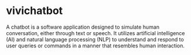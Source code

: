 # vivichatbot

A chatbot is a software application designed to simulate human conversation, either through text or speech. It utilizes artificial intelligence (AI) and natural language processing (NLP) to understand and respond to user queries or commands in a manner that resembles human interaction.

